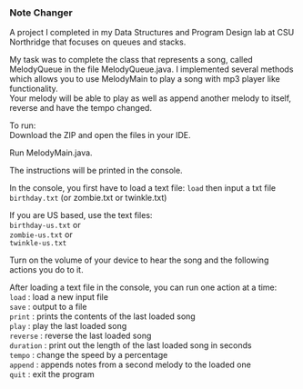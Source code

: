 ### Note Changer  
A project I completed in my Data Structures and Program Design lab at CSU Northridge that focuses on queues and stacks.  

My task was to complete the class that represents a song, called MelodyQueue in the file MelodyQueue.java. I implemented several methods which allows you to use MelodyMain to play a song with mp3 player like functionality.  
Your melody will be able to play as well as append another melody to itself, reverse and have the tempo changed.

To run:  
Download the ZIP and open the files in your IDE. 

Run MelodyMain.java.     

The instructions will be printed in the console.

In the console, you first have to load a text file: `load` then input a txt file `birthday.txt` (or zombie.txt or twinkle.txt)  

If you are US based, use the text files:  
    `birthday-us.txt` or  
    `zombie-us.txt` or    
    `twinkle-us.txt`  

Turn on the volume of your device to hear the song and the following actions you do to it.

After loading a text file in the console, you can run one action at a time:  
    `load` : load a new input file  
    `save` : output to a file  
    `print` : prints the contents of the last loaded song  
    `play` : play the last loaded song  
    `reverse` : reverse the last loaded song  
    `duration` : print out the length of the last loaded song in seconds  
    `tempo` : change the speed by a percentage   
    `append` : appends notes from a second melody to the loaded one  
    `quit` : exit the program
